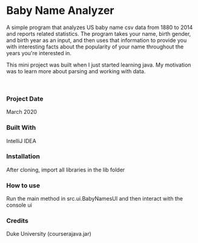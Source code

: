 # Baby Name Analyzer
A simple program that analyzes US baby name csv data from 1880 to 2014 and reports related statistics. The program
takes your name, birth gender, and birth year as an input, and then uses that information to provide you with interesting
facts about the popularity of your name throughout the years you're interested in.

This mini project was built when I just started learning java. My motivation was to learn more about parsing and working
with data.

&nbsp;

### Project Date
March 2020

### Built With
IntelliJ IDEA

### Installation
After cloning, import all libraries in the lib folder

### How to use
Run the main method in src.ui.BabyNamesUI and then interact with the console ui

### Credits
Duke University (courserajava.jar)


